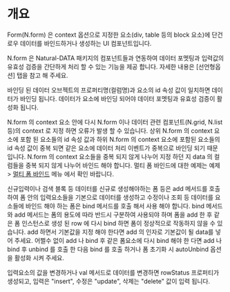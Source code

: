 개요
===

Form(N.form) 은 context 옵션으로 지정한 요소(div, table 등의 block 요소)에 단건 로우 데이터를 바인드하거나 생성하는  UI 컴포넌트입니다.

<p class="alert">N.form 은 Natural-DATA 패키지의 컴포넌트들과 연동하여 데이터 포멧팅과 입력값의 유효성 검증을 간단하게 처리 할 수 있는 기능을 제공 합니다. 자세한 내용은 [선언형옵션] 탭을 참고 해 주세요.</p>
<p class="alert">바인딩 된 데이터 오브젝트의 프로퍼티명(컬럼명)과 요소의 id 속성 값이 일치하면 데이터가 바인딩 됩니다. 데이터가 요소에 바인딩 되어야 데이터 포멧팅과 유효성 검증이 활성화 됩니다.</p>
<p class="alert">N.form 의 context 요소 안에 다시 N.form 이나 데이터 관련 컴포넌트(N.grid, N.list 등)의 context 로 지정 하면 오류가 발생 할 수 있습니다. 상위 N.form 의 context 요소에 포함 된 요소들의 id 속성 값과 하위 N.form 의 context 요소에 포함된 요소들의 id 속성 값이 중복 되면 같은 요소에 데이터 처리 이벤트가 중복으로 바인딩 되기 때문 입니다. N.form 의 context 요소들을 중복 되지 않게 나누어 지정 하던 지 data 의 컬럼들을 중복 되지 않게 나누어 바인드 해야 합니다. 멀티 폼 바인드에 대한 예제는 예제 > <a href="#ZXhhcDA5MDAlMjQlRUIlQTklODAlRUQlOEIlQjAlMjAlRUQlOEYlQkMlMjAlRUIlQjAlOTQlRUMlOUQlQjglRUIlOTMlOUMkaHRtbCUyRm5hdHVyYWxqcyUyRmV4YXAlMkZleGFwMDkwMC5odG1s">멀티 폼 바인드</a> 메뉴 에서 확인 바랍니다.</p>
<p class="alert">신규입력이나 검색 블록 등 데이터를 신규로 생성해야하는 폼 등은 add 메서드를 호출하여 폼 안의 입력요소들을 기본으로 데이터를 생성하고 수정이나 조회 등 데이터를 요소들에 바인드 해야 하는 폼은 bind 메서드를 호출 해서 사용 해야 합니다. bind 메서드와 add 메서드는 폼의 용도에 따라 반드시 구분하여 사용되야 하며 폼을 add 한 후 같은 폼 인스턴스로 생성 된 row 에 다시 bind 하면 폼이 정상적으로 작동하지 않을 수 있습니다. add 하면서 기본값을 지정 해야 한다면 add 의 인자로 기본값이 될 data를 넣어 주세요. 어쩔수 없이 add 나 bind 후 같은 폼요소에 다시 bind 해야 한 다면 add 나 bind 후 unbind 를 호출 한 다음 bind 를 호출 하거나 폼 초기화 시 autoUnbind 옵션을 활성화 시켜 주세요.</p>
<p class="alert">입력요소의 값을 변경하거나 val 메서드로 데이터를 변경하면 rowStatus 프로퍼티가 생성되고, 입력은 "insert",  수정은 "update",  삭제는 "delete" 값이 입력 됩니다.</p>